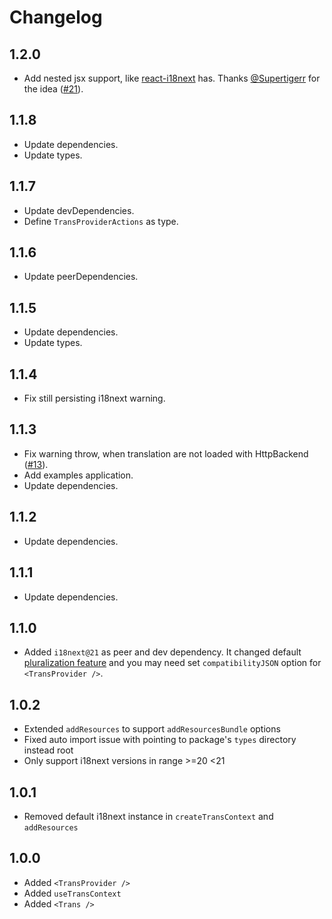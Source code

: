 # Changelog

## 1.2.0

- Add nested jsx support, like [react-i18next](https://react.i18next.com/latest/trans-component) has. Thanks [@Supertigerr](https://github.com/Supertigerr) for the idea ([#21](https://github.com/mbarzda/solid-i18next/pull/21)).

## 1.1.8

- Update dependencies.
- Update types.

## 1.1.7

- Update devDependencies.
- Define `TransProviderActions` as type.

## 1.1.6

- Update peerDependencies.

## 1.1.5

- Update dependencies.
- Update types.

## 1.1.4

- Fix still persisting i18next warning.

## 1.1.3

- Fix warning throw, when translation are not loaded with HttpBackend ([#13](https://github.com/mbarzda/solid-i18next/pull/13)).
- Add examples application.
- Update dependencies.

## 1.1.2

- Update dependencies.

## 1.1.1

- Update dependencies.

## 1.1.0

- Added `i18next@21` as peer and dev dependency. It changed default [pluralization feature](https://www.i18next.com/misc/migration-guide#json-format-v4-pluralization)
  and you may need set `compatibilityJSON` option for `<TransProvider />`.

## 1.0.2

- Extended `addResources` to support `addResourcesBundle` options
- Fixed auto import issue with pointing to package's `types` directory instead root
- Only support i18next versions in range >=20 <21

## 1.0.1

- Removed default i18next instance in `createTransContext` and `addResources`

## 1.0.0

- Added `<TransProvider />`
- Added `useTransContext`
- Added `<Trans />`
